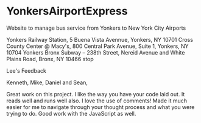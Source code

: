 # YonkersAirportExpress
Website to manage bus service from Yonkers to New York City Airports

Yonkers Railway Station, 5 Buena Vista Avennue, Yonkers, NY 10701
Cross County Center @ Macy's, 800 Central Park Avenue, Suite 1, Yonkers, NY 10704
Yonkers Bronx Subway – 238th Street, Nereid Avenue and White Plains Road, Bronx, NY 10466 stop



Lee's Feedback

Kenneth, Mike, Daniel and Sean,


Great work on this project. I like the way you have your code laid out. It reads well and runs well also. I love the use of comments! Made it much easier for me to navigate through your thought process and what you were trying to do. Good work with the JavaScript as well. 
